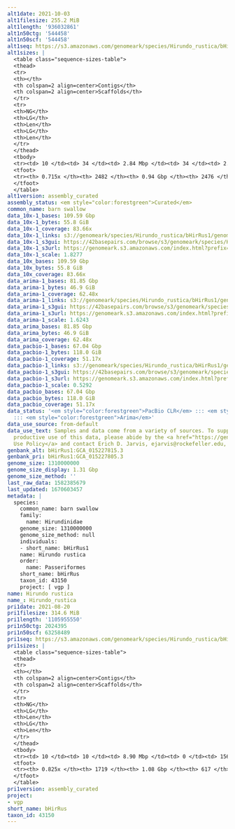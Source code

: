 ```yaml
---
alt1date: 2021-10-03
alt1filesize: 255.2 MiB
alt1length: '936032861'
alt1n50ctg: '544458'
alt1n50scf: '544458'
alt1seq: https://s3.amazonaws.com/genomeark/species/Hirundo_rustica/bHirRus1/assembly_curated/bHirRus1.alt.cur.20211003.fasta.gz
alt1sizes: |
  <table class="sequence-sizes-table">
  <thead>
  <tr>
  <th></th>
  <th colspan=2 align=center>Contigs</th>
  <th colspan=2 align=center>Scaffolds</th>
  </tr>
  <tr>
  <th>NG</th>
  <th>LG</th>
  <th>Len</th>
  <th>LG</th>
  <th>Len</th>
  </tr>
  </thead>
  <tbody>
  <tr><td> 10 </td><td> 34 </td><td> 2.84 Mbp </td><td> 34 </td><td> 2.84 Mbp </td></tr><tr><td> 20 </td><td> 93 </td><td> 1.78 Mbp </td><td> 93 </td><td> 1.78 Mbp </td></tr><tr><td> 30 </td><td> 183 </td><td> 1.19 Mbp </td><td> 183 </td><td> 1.19 Mbp </td></tr><tr><td> 40 </td><td> 312 </td><td> 0.84 Mbp </td><td> 312 </td><td> 0.84 Mbp </td></tr><tr style="background-color:#cccccc;"><td> 50 </td><td> 507 </td><td> 0.54 Mbp </td><td> 507 </td><td> 0.54 Mbp </td></tr><tr><td> 60 </td><td> 838 </td><td> 280.63 Kbp </td><td> 838 </td><td> 280.63 Kbp </td></tr><tr><td> 70 </td><td> 1851 </td><td> 52.09 Kbp </td><td> 1850 </td><td> 52.42 Kbp </td></tr><tr><td> 80 </td><td> 0 </td><td>  </td><td> 0 </td><td>  </td></tr><tr><td> 90 </td><td> 0 </td><td>  </td><td> 0 </td><td>  </td></tr><tr><td> 100 </td><td> 0 </td><td>  </td><td> 0 </td><td>  </td></tr></tbody>
  <tfoot>
  <tr><th> 0.715x </th><th> 2482 </th><th> 0.94 Gbp </th><th> 2476 </th><th> 0.94 Gbp </th></tr>
  </tfoot>
  </table>
alt1version: assembly_curated
assembly_status: <em style="color:forestgreen">Curated</em>
common_name: barn swallow
data_10x-1_bases: 109.59 Gbp
data_10x-1_bytes: 55.8 GiB
data_10x-1_coverage: 83.66x
data_10x-1_links: s3://genomeark/species/Hirundo_rustica/bHirRus1/genomic_data/10x/<br>
data_10x-1_s3gui: https://42basepairs.com/browse/s3/genomeark/species/Hirundo_rustica/bHirRus1/genomic_data/10x/
data_10x-1_s3url: https://genomeark.s3.amazonaws.com/index.html?prefix=species/Hirundo_rustica/bHirRus1/genomic_data/10x/
data_10x-1_scale: 1.8277
data_10x_bases: 109.59 Gbp
data_10x_bytes: 55.8 GiB
data_10x_coverage: 83.66x
data_arima-1_bases: 81.85 Gbp
data_arima-1_bytes: 46.9 GiB
data_arima-1_coverage: 62.48x
data_arima-1_links: s3://genomeark/species/Hirundo_rustica/bHirRus1/genomic_data/arima/<br>
data_arima-1_s3gui: https://42basepairs.com/browse/s3/genomeark/species/Hirundo_rustica/bHirRus1/genomic_data/arima/
data_arima-1_s3url: https://genomeark.s3.amazonaws.com/index.html?prefix=species/Hirundo_rustica/bHirRus1/genomic_data/arima/
data_arima-1_scale: 1.6243
data_arima_bases: 81.85 Gbp
data_arima_bytes: 46.9 GiB
data_arima_coverage: 62.48x
data_pacbio-1_bases: 67.04 Gbp
data_pacbio-1_bytes: 118.0 GiB
data_pacbio-1_coverage: 51.17x
data_pacbio-1_links: s3://genomeark/species/Hirundo_rustica/bHirRus1/genomic_data/pacbio/<br>
data_pacbio-1_s3gui: https://42basepairs.com/browse/s3/genomeark/species/Hirundo_rustica/bHirRus1/genomic_data/pacbio/
data_pacbio-1_s3url: https://genomeark.s3.amazonaws.com/index.html?prefix=species/Hirundo_rustica/bHirRus1/genomic_data/pacbio/
data_pacbio-1_scale: 0.5292
data_pacbio_bases: 67.04 Gbp
data_pacbio_bytes: 118.0 GiB
data_pacbio_coverage: 51.17x
data_status: '<em style="color:forestgreen">PacBio CLR</em> ::: <em style="color:forestgreen">10x</em>
  ::: <em style="color:forestgreen">Arima</em>'
data_use_source: from-default
data_use_text: Samples and data come from a variety of sources. To support fair and
  productive use of this data, please abide by the <a href="https://genome10k.soe.ucsc.edu/data-use-policies/">Data
  Use Policy</a> and contact Erich D. Jarvis, ejarvis@rockefeller.edu, with any questions.
genbank_alt: bHirRus1:GCA_015227815.3
genbank_pri: bHirRus1:GCA_015227805.3
genome_size: 1310000000
genome_size_display: 1.31 Gbp
genome_size_method: ''
last_raw_data: 1582385679
last_updated: 1670603457
metadata: |
  species:
    common_name: barn swallow
    family:
      name: Hirundinidae
    genome_size: 1310000000
    genome_size_method: null
    individuals:
    - short_name: bHirRus1
    name: Hirundo rustica
    order:
      name: Passeriformes
    short_name: bHirRus
    taxon_id: 43150
    project: [ vgp ]
name: Hirundo rustica
name_: Hirundo_rustica
pri1date: 2021-08-20
pri1filesize: 314.6 MiB
pri1length: '1105955550'
pri1n50ctg: 2024395
pri1n50scf: 63258489
pri1seq: https://s3.amazonaws.com/genomeark/species/Hirundo_rustica/bHirRus1/assembly_curated/bHirRus1.pri.cur.20210820.fasta.gz
pri1sizes: |
  <table class="sequence-sizes-table">
  <thead>
  <tr>
  <th></th>
  <th colspan=2 align=center>Contigs</th>
  <th colspan=2 align=center>Scaffolds</th>
  </tr>
  <tr>
  <th>NG</th>
  <th>LG</th>
  <th>Len</th>
  <th>LG</th>
  <th>Len</th>
  </tr>
  </thead>
  <tbody>
  <tr><td> 10 </td><td> 10 </td><td> 8.90 Mbp </td><td> 0 </td><td> 156.04 Mbp </td></tr><tr><td> 20 </td><td> 28 </td><td> 6.24 Mbp </td><td> 1 </td><td> 119.02 Mbp </td></tr><tr><td> 30 </td><td> 55 </td><td> 4.02 Mbp </td><td> 3 </td><td> 90.13 Mbp </td></tr><tr><td> 40 </td><td> 94 </td><td> 2.89 Mbp </td><td> 4 </td><td> 76.19 Mbp </td></tr><tr style="background-color:#cccccc;"><td> 50 </td><td> 147 </td><td style="background-color:#88ff88;"> 2.02 Mbp </td><td> 6 </td><td style="background-color:#88ff88;"> 63.26 Mbp </td></tr><tr><td> 60 </td><td> 228 </td><td> 1.29 Mbp </td><td> 9 </td><td> 31.70 Mbp </td></tr><tr><td> 70 </td><td> 375 </td><td> 0.61 Mbp </td><td> 14 </td><td> 20.27 Mbp </td></tr><tr><td> 80 </td><td> 814 </td><td> 111.01 Kbp </td><td> 25 </td><td> 6.84 Mbp </td></tr><tr><td> 90 </td><td> 0 </td><td>  </td><td> 0 </td><td>  </td></tr><tr><td> 100 </td><td> 0 </td><td>  </td><td> 0 </td><td>  </td></tr></tbody>
  <tfoot>
  <tr><th> 0.825x </th><th> 1719 </th><th> 1.08 Gbp </th><th> 617 </th><th> 1.11 Gbp </th></tr>
  </tfoot>
  </table>
pri1version: assembly_curated
project:
- vgp
short_name: bHirRus
taxon_id: 43150
---
```


